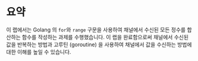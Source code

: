 # 요약

이 랩에서는 Golang 의 `for`와 `range` 구문을 사용하여 채널에서 수신된 모든 정수를 합산하는 함수를 작성하는 과제를 수행했습니다. 이 랩을 완료함으로써 채널에서 수신된 값을 반복하는 방법과 고루틴 (goroutine) 을 사용하여 채널에서 값을 수신하는 방법에 대한 이해를 높일 수 있습니다.
